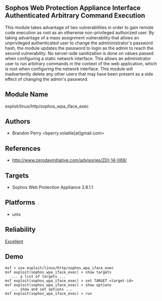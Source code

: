 ## Sophos Web Protection Appliance Interface Authenticated Arbitrary Command Execution

This module takes advantage of two vulnerabilities in order 
to gain remote code execution as root as an otherwise 
non-privileged authorized user. By taking advantage of a 
mass assignment vulnerability that allows an unprivileged 
authenticated user to change the admininistrator's password 
hash, the module updates the password to login as the admin 
to reach the second vulnerability. No server-side 
sanitization is done on values passed when configuring a 
static network interface. This allows an administrator user 
to run arbitrary commands in the context of the web 
application, which is root when configuring the network 
interface. This module will inadvertently delete any other 
users that may have been present as a side effect of 
changing the admin's password.


## Module Name
exploit/linux/http/sophos_wpa_iface_exec

## Authors
* Brandon Perry <bperry.volatile[at]gmail.com>


## References
* http://www.zerodayinitiative.com/advisories/ZDI-14-069/



## Targets
* Sophos Web Protection Appliance 3.8.1.1


## Platforms
* unix

## Reliability
[Excellent](https://github.com/rapid7/metasploit-framework/wiki/Exploit-Ranking)

## Demo

```
msf > use exploit/linux/http/sophos_wpa_iface_exec
msf exploit(sophos_wpa_iface_exec) > show targets
   ... a list of targets ...
msf exploit(sophos_wpa_iface_exec) > set TARGET <target-id>
msf exploit(sophos_wpa_iface_exec) > show options
   ... show and set options ...
msf exploit(sophos_wpa_iface_exec) > run
```
    
    